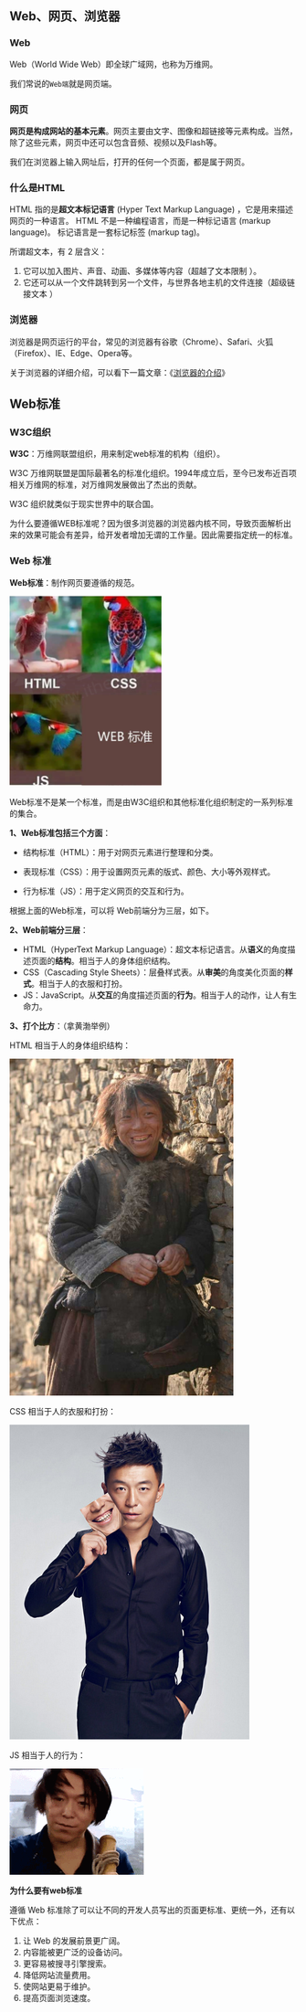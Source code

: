 ## Web、网页、浏览器

### Web

Web（World Wide Web）即全球广域网，也称为万维网。

我们常说的`Web端`就是网页端。

### 网页

**网页是构成网站的基本元素**。网页主要由文字、图像和超链接等元素构成。当然，除了这些元素，网页中还可以包含音频、视频以及Flash等。

我们在浏览器上输入网址后，打开的任何一个页面，都是属于网页。

### 什么是HTML
HTML 指的是**超文本标记语言** (Hyper Text Markup Language) ，它是用来描述网页的一种语言。 
HTML 不是一种编程语言，而是一种标记语言 (markup language)。 
标记语言是一套标记标签 (markup tag)。 

所谓超文本，有 2 层含义：  
1. 它可以加入图片、声音、动画、多媒体等内容（超越了文本限制 ）。 
2. 它还可以从一个文件跳转到另一个文件，与世界各地主机的文件连接（超级链接文本 ）

### 浏览器

浏览器是网页运行的平台，常见的浏览器有谷歌（Chrome）、Safari、火狐（Firefox）、IE、Edge、Opera等。

关于浏览器的详细介绍，可以看下一篇文章：《[浏览器的介绍](02-浏览器的介绍.md)》


## Web标准


### W3C组织

**W3C**：万维网联盟组织，用来制定web标准的机构（组织）。

W3C 万维网联盟是国际最著名的标准化组织。1994年成立后，至今已发布近百项相关万维网的标准，对万维网发展做出了杰出的贡献。

W3C 组织就类似于现实世界中的联合国。

为什么要遵循WEB标准呢？因为很多浏览器的浏览器内核不同，导致页面解析出来的效果可能会有差异，给开发者增加无谓的工作量。因此需要指定统一的标准。

### Web 标准

**Web标准**：制作网页要遵循的规范。

![](./images/20200820_0001.png)

Web标准不是某一个标准，而是由W3C组织和其他标准化组织制定的一系列标准的集合。

**1、Web标准包括三个方面**：

- 结构标准（HTML）：用于对网页元素进行整理和分类。

- 表现标准（CSS）：用于设置网页元素的版式、颜色、大小等外观样式。

- 行为标准（JS）：用于定义网页的交互和行为。

根据上面的Web标准，可以将 Web前端分为三层，如下。

**2、Web前端分三层**：

- HTML（HyperText Markup Language）：超文本标记语言。从**语义**的角度描述页面的**结构**。相当于人的身体组织结构。
- CSS（Cascading Style Sheets）：层叠样式表。从**审美**的角度美化页面的**样式**。相当于人的衣服和打扮。
- JS：JavaScript。从**交互**的角度描述页面的**行为**。相当于人的动作，让人有生命力。

**3、打个比方**：（拿黄渤举例）

HTML 相当于人的身体组织结构：

![](./images/20200322_1250.png)

CSS 相当于人的衣服和打扮：

![](./images/20200322_1251.png)

JS 相当于人的行为：

![](./images/20200322_2220.gif)

**为什么要有web标准**

遵循 Web 标准除了可以让不同的开发人员写出的页面更标准、更统一外，还有以下优点： 
1. 让 Web 的发展前景更广阔。  
2. 内容能被更广泛的设备访问。 
3. 更容易被搜寻引擎搜索。 
4. 降低网站流量费用。 
5. 使网站更易于维护。 
6. 提高页面浏览速度。 